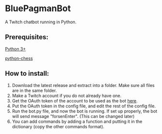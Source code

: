 # BluePagmanBot
A Twitch chatbot running in Python. 

## Prerequisites: 
[Python 3+](https://www.python.org/downloads/)

[python-chess](https://pypi.org/project/chess/)

## How to install: 

1. Download the latest release and extract into a folder. Make sure all files are in the same folder.
2. Make a Twitch account if you do not already have one.
3. Get the OAuth token of the account to be used as the bot [here](https://twitchapps.com/tmi/).
4. Put the OAuth token in the config file, and edit the rest of the config file.
5. Run the bot.py file, and now the bot is running. If set up properly, the bot will send message "forsenEnter". (This can be changed later)
6. You can add commands by adding a function and putting it in the dictionary (copy the other commands format).
